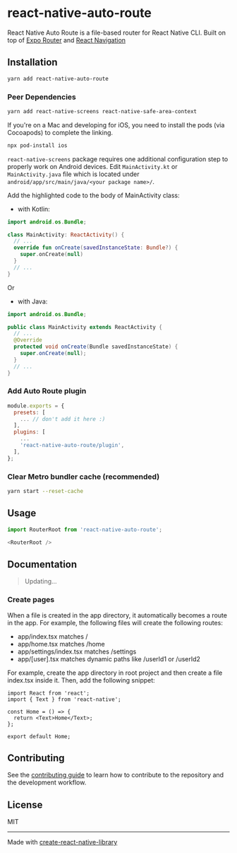 # react-native-auto-route

React Native Auto Route is a file-based router for React Native CLI. Built on top of [Expo Router](https://docs.expo.dev/router/introduction/) and [React Navigation](https://reactnavigation.org/)

## Installation

```sh
yarn add react-native-auto-route
```

### Peer Dependencies

```sh
yarn add react-native-screens react-native-safe-area-context
```

If you're on a Mac and developing for iOS, you need to install the pods (via Cocoapods) to complete the linking.
  
```sh
npx pod-install ios
```
`react-native-screens` package requires one additional configuration step to properly work on Android devices. Edit `MainActivity.kt` or `MainActivity.java` file which is located under `android/app/src/main/java/<your package name>/`.

Add the highlighted code to the body of MainActivity class:

- with Kotlin:

```kt
import android.os.Bundle;

class MainActivity: ReactActivity() {
  // ...
  override fun onCreate(savedInstanceState: Bundle?) {
    super.onCreate(null)
  }
  // ...
}
```

Or

- with Java:

```java
import android.os.Bundle;

public class MainActivity extends ReactActivity {
  // ...
  @Override
  protected void onCreate(Bundle savedInstanceState) {
    super.onCreate(null);
  }
  // ...
}
```

### Add Auto Route plugin
    
```js
module.exports = {
  presets: [
    ... // don't add it here :)
  ],
  plugins: [
    ...
    'react-native-auto-route/plugin',
  ],
};
```

### Clear Metro bundler cache (recommended)

```sh
yarn start --reset-cache
```

## Usage

```js
import RouterRoot from 'react-native-auto-route';

<RouterRoot />
```

## Documentation

> Updating...

### Create pages

When a file is created in the app directory, it automatically becomes a route in the app. For example, the following files will create the following routes:

- app/index.tsx matches /
- app/home.tsx matches /home
- app/settings/index.tsx matches /settings
- app/[user].tsx matches dynamic paths like /userId1 or /userId2

For example, create the app directory in root project and then create a file index.tsx inside it. Then, add the following snippet:

```tsx
import React from 'react';
import { Text } from 'react-native';

const Home = () => {
  return <Text>Home</Text>;
};

export default Home;
```


## Contributing

See the [contributing guide](CONTRIBUTING.md) to learn how to contribute to the repository and the development workflow.

## License

MIT

---

Made with [create-react-native-library](https://github.com/callstack/react-native-builder-bob)
